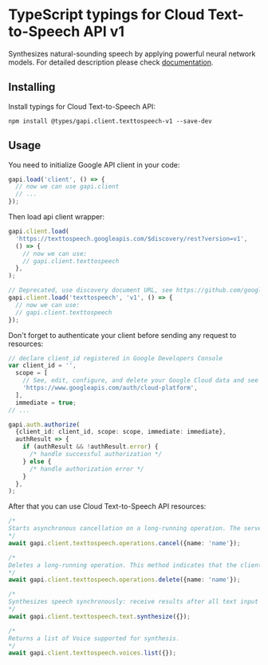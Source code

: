 # TypeScript typings for Cloud Text-to-Speech API v1

Synthesizes natural-sounding speech by applying powerful neural network models.
For detailed description please check [documentation](https://cloud.google.com/text-to-speech/).

## Installing

Install typings for Cloud Text-to-Speech API:

```
npm install @types/gapi.client.texttospeech-v1 --save-dev
```

## Usage

You need to initialize Google API client in your code:

```typescript
gapi.load('client', () => {
  // now we can use gapi.client
  // ...
});
```

Then load api client wrapper:

```typescript
gapi.client.load(
  'https://texttospeech.googleapis.com/$discovery/rest?version=v1',
  () => {
    // now we can use:
    // gapi.client.texttospeech
  },
);
```

```typescript
// Deprecated, use discovery document URL, see https://github.com/google/google-api-javascript-client/blob/master/docs/reference.md#----gapiclientloadname----version----callback--
gapi.client.load('texttospeech', 'v1', () => {
  // now we can use:
  // gapi.client.texttospeech
});
```

Don't forget to authenticate your client before sending any request to resources:

```typescript
// declare client_id registered in Google Developers Console
var client_id = '',
  scope = [
    // See, edit, configure, and delete your Google Cloud data and see the email address for your Google Account.
    'https://www.googleapis.com/auth/cloud-platform',
  ],
  immediate = true;
// ...

gapi.auth.authorize(
  {client_id: client_id, scope: scope, immediate: immediate},
  authResult => {
    if (authResult && !authResult.error) {
      /* handle successful authorization */
    } else {
      /* handle authorization error */
    }
  },
);
```

After that you can use Cloud Text-to-Speech API resources: <!-- TODO: make this work for multiple namespaces -->

```typescript
/*
Starts asynchronous cancellation on a long-running operation. The server makes a best effort to cancel the operation, but success is not guaranteed. If the server doesn't support this method, it returns `google.rpc.Code.UNIMPLEMENTED`. Clients can use Operations.GetOperation or other methods to check whether the cancellation succeeded or whether the operation completed despite cancellation. On successful cancellation, the operation is not deleted; instead, it becomes an operation with an Operation.error value with a google.rpc.Status.code of `1`, corresponding to `Code.CANCELLED`.
*/
await gapi.client.texttospeech.operations.cancel({name: 'name'});

/*
Deletes a long-running operation. This method indicates that the client is no longer interested in the operation result. It does not cancel the operation. If the server doesn't support this method, it returns `google.rpc.Code.UNIMPLEMENTED`.
*/
await gapi.client.texttospeech.operations.delete({name: 'name'});

/*
Synthesizes speech synchronously: receive results after all text input has been processed.
*/
await gapi.client.texttospeech.text.synthesize({});

/*
Returns a list of Voice supported for synthesis.
*/
await gapi.client.texttospeech.voices.list({});
```
